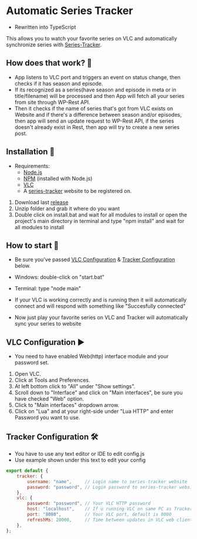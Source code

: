 # Automatic Series Tracker
- Rewritten into TypeScript

This allows you to watch your favorite series on VLC and automatically synchronize series with [Series-Tracker](https://github.com/JakubSladek/series-tracker).

## How does that work? 🤔

- App listens to VLC port and triggers an event on status change, then checks if it has season and episode.
- If its recognized as a series(have season and episode in meta or in title/filename) will be processed and then App will fetch all your series from site through WP-Rest API.
- Then it checks if the name of series that's got from VLC exists on Website and if there's a difference between season and/or episodes, then app will send an update request to WP-Rest API, if the series doesn't already exist in Rest, then app will try to create a new series post.


## Installation 🚀

- Requirements:
  - [Node.js](https://nodejs.org/)
  - [NPM](https://www.npmjs.com/get-npm) (installed with Node.js)
  - [VLC](https://www.videolan.org/index.html)
  - A [series-tracker](https://github.com/JakubSladek/series-tracker-client) website to be registered on.

1. Download last [release](https://github.com/JakubSladek/series-tracker-client/releases)
2. Unzip folder and grab it where do you want
3. Double click on install.bat and wait for all modules to install or open the project's main directory in terminal and type "npm install" and wait for all modules to install

## How to start 🤖

- Be sure you've passed [VLC Configuration](https://github.com/JakubSladek/series-tracker-client#tracker-configuration-%EF%B8%8F) & [Tracker Configuration](https://github.com/JakubSladek/series-tracker-client#tracker-configuration-%EF%B8%8F) below.

- Windows: double-click on "start.bat"
- Terminal: type "node main"

- If your VLC is working correctly and is running then it will automatically connect and will respond with something like "Succesfully connected"
- Now just play your favorite series on VLC and Tracker will automatically sync your series to website

## VLC Configuration ▶️

- You need to have enabled Web(http) interface module and your password set.

1. Open VLC.
2. Click at Tools and Preferences.
3. At left bottom click to "All" under "Show settings".
4. Scroll down to "Interface" and click on "Main interfaces", be sure you have checked "Web" option.
5. Click to "Main interfaces" dropdown arrow.
6. Click on "Lua" and at your right-side under "Lua HTTP" and enter Password you want to use.


## Tracker Configuration 🛠️

- You have to use any text editor or IDE to edit config.js
- Use example shown under this text to edit your config

```javascript
export default {
    tracker: {
        username: "name",     // Login name to series-tracker website
        password: "password", // Login password to series-tracker website
    },
    vlc: {
        password: "password", // Your VLC HTTP password	
        host: "localhost",    // If u running VLC on same PC as Tracker then keep that on 'localhost'
        port: "8080",         // Your VLC port, default is 8080
        refreshMs: 20000,     // Time between updates in VLC web client in miliseconds
    },
};

```
